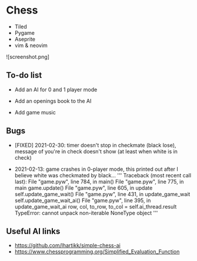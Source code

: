 # Chess

* Tiled
* Pygame
* Aseprite
* vim & neovim

![screenshot.png]

## To-do list

* Add an AI for 0 and 1 player mode

* Add an openings book to the AI

* Add game music

## Bugs

* [FIXED] 2021-02-30: timer doesn't stop in checkmate (black lose), message of you're in check doesn't show (at least when white is in check)

* 2021-02-13: game crashes in 0-player mode, this printed out after I believe white was checkmated by black...
'''
Traceback (most recent call last):
  File "game.pyw", line 784, in <module>
    main()
  File "game.pyw", line 775, in main
    game.update()
  File "game.pyw", line 605, in update
    self.update_game_wait()
  File "game.pyw", line 431, in update_game_wait
    self.update_game_wait_ai()
  File "game.pyw", line 395, in update_game_wait_ai
    row, col, to_row, to_col = self.ai_thread.result
TypeError: cannot unpack non-iterable NoneType object
'''

## Useful AI links

* https://github.com/lhartikk/simple-chess-ai
* https://www.chessprogramming.org/Simplified_Evaluation_Function